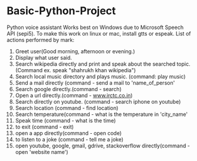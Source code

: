 # Basic-Python-Project
Python voice assistant
Works best on Windows due to Microsoft Speech API (sepi5). 
To make this work on linux or mac, install gtts or espeak.
List of actions performed by mark:
1. Greet user(Good morning, afternoon or evening.)
2. Display what user said.
3. Search wikipedia directly and print and speak about the searched topic.(Command ex. speak "shahrukh khan wikipedia")
4. Search local music directory and plays music. (command: play music)
5. Send a mail directly (command - send a mail to 'name_of_person'
6. Search google directly.(command - search)
7. Open a url directly.(command - www.irctc.co.in)
8. Search directly on youtube. (command - search iphone on youtube)
9. Search location (command - find location)
10. Search temperature(command - what is the temperature in 'city_name'
11. Speak time (command - what is the time)
12. to exit (command - exit)
13. open a app directly(command - open code)
14. to listen to a joke (command - tell me a joke)
15. open youtube, google, gmail, gdrive, stackoverflow directly(command - open 'website name')
